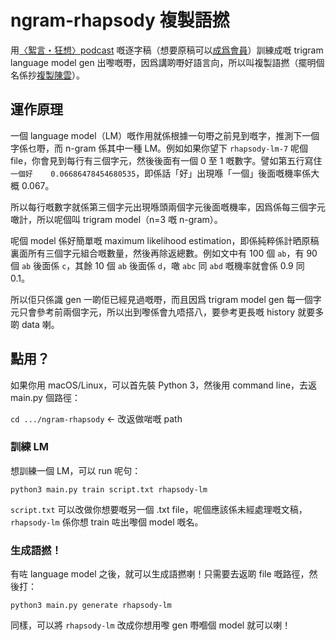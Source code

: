 # ngram-rhapsody 複製語撚

用[〈絮言・狂想〉podcast](https://www.rhapsodyinlingo.com/jyut/收聽/) 嘅逐字稿（想要原稿可以[成爲會員](https://www.patreon.com/rhapsodyinlingo)）訓練成嘅 trigram language model gen 出嚟嘅嘢，因爲講啲嘢好語言向，所以叫複製語撚（擺明個名係抄[複製陳雲](https://www.youtube.com/watch?v=m-kgJ00cl5o)）。

## 運作原理

一個 language model（LM）嘅作用就係根據一句嘢之前見到嘅字，推測下一個字係乜嘢，而 n-gram 係其中一種 LM。例如如果你望下 `rhapsody-lm-7` 呢個 file，你會見到每行有三個字元，然後後面有一個 0 至 1 嘅數字。譬如第五行寫住 `一個好	0.06686478454680535`，即係話「好」出現喺「一個」後面嘅機率係大概 0.067。

所以每行嘅數字就係第三個字元出現喺頭兩個字元後面嘅機率，因爲係每三個字元噉計，所以呢個叫 trigram model（n=3 嘅 n-gram）。

呢個 model 係好簡單嘅 maximum likelihood estimation，即係純粹係計晒原稿裏面所有三個字元組合嘅數量，然後再除返總數。例如文中有 100 個 `ab`，有 90 個 `ab` 後面係 `c`，其餘 10 個 `ab` 後面係 `d`，噉 `abc` 同 `abd` 嘅機率就會係 0.9 同 0.1。

所以佢只係識 gen 一啲佢已經見過嘅嘢，而且因爲 trigram model gen 每一個字元只會參考前兩個字元，所以出到嚟係會九唔搭八，要參考更長嘅 history 就要多啲 data 喇。

## 點用？
如果你用 macOS/Linux，可以首先裝 Python 3，然後用 command line，去返 main.py 個路徑：

`cd .../ngram-rhapsody` ← 改返做啱嘅 path

### 訓練 LM

想訓練一個 LM，可以 run 呢句：

`python3 main.py train script.txt rhapsody-lm`

`script.txt` 可以改做你想要嘅另一個 .txt file，呢個應該係未經處理嘅文稿，`rhapsody-lm` 係你想 train 咗出嚟個 model 嘅名。

### 生成語撚！

有咗 language model 之後，就可以生成語撚喇！只需要去返啲 file 嘅路徑，然後打：

`python3 main.py generate rhapsody-lm`

同樣，可以將 `rhapsody-lm` 改成你想用嚟 gen 嘢嗰個 model 就可以喇！
